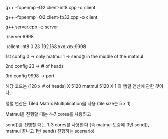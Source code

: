 g++ -fopenmp -O2 client-int8.cpp -o client

g++ -fopenmp -O2 client-fp32.cpp -o client

g++ server.cpp -o server

./server 9998

./client-int8 0 23 192.168.xxx.xxx:9998

1st config  0 -> only matmul
            1 -> send() in the middle of the matmul

2nd config 23 -> # of heads

3rd config 9998 -> port


해당 코드는 (128 x # of heads) X 5120 matmul 5120 X 1 의 행렬 연산에 관한 것이다.

행렬 연산은 Tiled Matrix Multiplication을 사용 (tile size는 5 x 1)

Matmul을 진행할 때는 4-7 cores를 사용하고

send()를 진행할 때는 1-3 cores를 사용한다 (즉 matmul 도중에 3번 send(), matmul 끝나고 1번 send() 진행하는 scenario)

